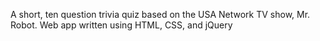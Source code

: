 A short, ten question trivia quiz based on the USA Network TV show, Mr. Robot.
Web app written using HTML, CSS, and jQuery
